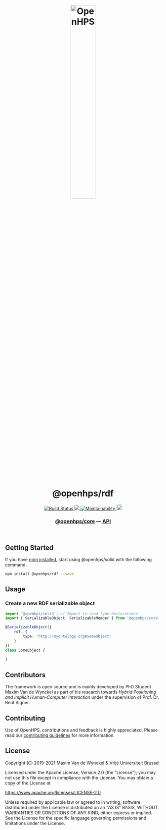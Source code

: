 <h1 align="center">
  <img alt="OpenHPS" src="https://openhps.org/images/logo_text-512.png" width="40%" /><br />
  @openhps/rdf
</h1>
<p align="center">
    <a href="https://github.com/OpenHPS/openhps-rdf/actions/workflows/main.yml" target="_blank">
        <img alt="Build Status" src="https://github.com/OpenHPS/openhps-rdf/actions/workflows/main.yml/badge.svg">
    </a>
    <a href="https://codecov.io/gh/OpenHPS/openhps-rdf">
        <img src="https://codecov.io/gh/OpenHPS/openhps-rdf/branch/master/graph/badge.svg"/>
    </a>
    <a href="https://codeclimate.com/github/OpenHPS/openhps-rdf/" target="_blank">
        <img alt="Maintainability" src="https://img.shields.io/codeclimate/maintainability/OpenHPS/openhps-rdf">
    </a>
    <a href="https://badge.fury.io/js/@openhps%2Frdf">
        <img src="https://badge.fury.io/js/@openhps%2Frdf.svg" alt="npm version" height="18">
    </a>
</p>

<h3 align="center">
    <a href="https://github.com/OpenHPS/openhps-core">@openhps/core</a> &mdash; <a href="https://openhps.org/docs/rdf">API</a>
</h3>

<br />

## Getting Started
If you have [npm installed](https://www.npmjs.com/get-npm), start using @openhps/solid with the following command.
```bash
npm install @openhps/rdf --save
```

## Usage

### Create a new RDF serializable object
```typescript
import '@openhps/solid'; // Import to load type declarations
import { SerializableObject, SerializableMember } from '@openhps/core';

@SerializableObject({
    rdf: {
        type: 'http://myontology.org#SomeObject'
    }
})
class SomeObject {
    
}
```

## Contributors
The framework is open source and is mainly developed by PhD Student Maxim Van de Wynckel as part of his research towards *Hybrid Positioning and Implicit Human-Computer Interaction* under the supervision of Prof. Dr. Beat Signer.

## Contributing
Use of OpenHPS, contributions and feedback is highly appreciated. Please read our [contributing guidelines](CONTRIBUTING.md) for more information.

## License
Copyright (C) 2019-2021 Maxim Van de Wynckel & Vrije Universiteit Brussel

Licensed under the Apache License, Version 2.0 (the "License"); you may not use this file except in compliance with the License. You may obtain a copy of the License at

https://www.apache.org/licenses/LICENSE-2.0

Unless required by applicable law or agreed to in writing, software distributed under the License is distributed on an "AS IS" BASIS, WITHOUT WARRANTIES OR CONDITIONS OF ANY KIND, either express or implied. See the License for the specific language governing permissions and limitations under the License.